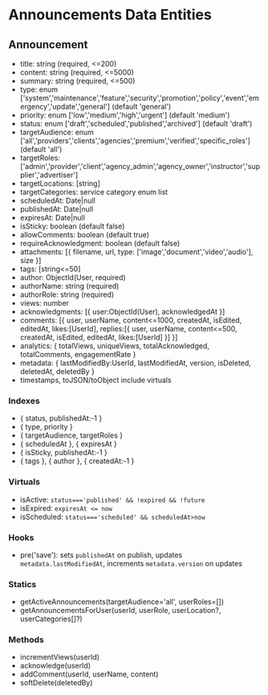 # Announcements Data Entities

## Announcement
- title: string (required, <=200)
- content: string (required, <=5000)
- summary: string (required, <=500)
- type: enum ['system','maintenance','feature','security','promotion','policy','event','emergency','update','general'] (default 'general')
- priority: enum ['low','medium','high','urgent'] (default 'medium')
- status: enum ['draft','scheduled','published','archived'] (default 'draft')
- targetAudience: enum ['all','providers','clients','agencies','premium','verified','specific_roles'] (default 'all')
- targetRoles: ['admin','provider','client','agency_admin','agency_owner','instructor','supplier','advertiser']
- targetLocations: [string]
- targetCategories: service category enum list
- scheduledAt: Date|null
- publishedAt: Date|null
- expiresAt: Date|null
- isSticky: boolean (default false)
- allowComments: boolean (default true)
- requireAcknowledgment: boolean (default false)
- attachments: [{ filename, url, type: ['image','document','video','audio'], size }]
- tags: [string<=50]
- author: ObjectId(User, required)
- authorName: string (required)
- authorRole: string (required)
- views: number
- acknowledgments: [{ user:ObjectId(User), acknowledgedAt }]
- comments: [{ user, userName, content<=1000, createdAt, isEdited, editedAt, likes:[UserId], replies:[{ user, userName, content<=500, createdAt, isEdited, editedAt, likes:[UserId] }] }]
- analytics: { totalViews, uniqueViews, totalAcknowledged, totalComments, engagementRate }
- metadata: { lastModifiedBy:UserId, lastModifiedAt, version, isDeleted, deletedAt, deletedBy }
- timestamps, toJSON/toObject include virtuals

### Indexes
- { status, publishedAt:-1 }
- { type, priority }
- { targetAudience, targetRoles }
- { scheduledAt }, { expiresAt }
- { isSticky, publishedAt:-1 }
- { tags }, { author }, { createdAt:-1 }

### Virtuals
- isActive: `status==='published' && !expired && !future`
- isExpired: `expiresAt <= now`
- isScheduled: `status==='scheduled' && scheduledAt>now`

### Hooks
- pre('save'): sets `publishedAt` on publish, updates `metadata.lastModifiedAt`, increments `metadata.version` on updates

### Statics
- getActiveAnnouncements(targetAudience='all', userRoles=[])
- getAnnouncementsForUser(userId, userRole, userLocation?, userCategories[]?)

### Methods
- incrementViews(userId)
- acknowledge(userId)
- addComment(userId, userName, content)
- softDelete(deletedBy)
